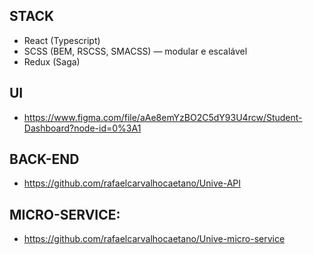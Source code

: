 ## STACK
 - React (Typescript)
 - SCSS (BEM, RSCSS, SMACSS) — modular e escalável
 - Redux (Saga)

## UI
 - https://www.figma.com/file/aAe8emYzBO2C5dY93U4rcw/Student-Dashboard?node-id=0%3A1

## BACK-END
 - https://github.com/rafaelcarvalhocaetano/Unive-API

## MICRO-SERVICE:
  - https://github.com/rafaelcarvalhocaetano/Unive-micro-service
